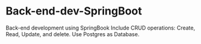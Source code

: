 # Back-end-dev-SpringBoot
Back-end development using SpringBook
Include CRUD operations: Create, Read, Update, and delete.
Use Postgres as Database.

